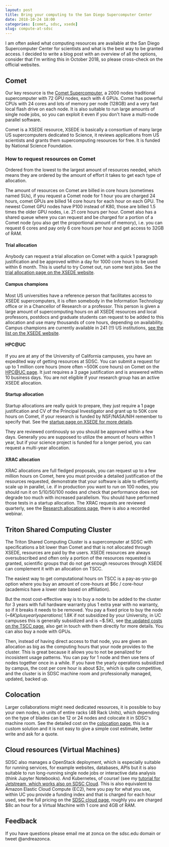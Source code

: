 ```yaml
---
layout: post
title: Bring your computing to the San Diego Supercomputer Center
date: 2018-10-24 18:00
categories: [comet, sdsc, xsede]
slug: compute-at-sdsc
---
```


I am often asked what computing resources are available at the San Diego Supercomputer Center for scientists and what is the best way to be granted access. I decided to write a blog post with an overview of all the options, consider that I'm writing this in October 2018, so please cross-check on the official websites.

## Comet

Our key resource is the [Comet Supercomputer](http://www.sdsc.edu/support/user_guides/comet.html), a 2000 nodes traditional supercomputer with 72 GPU nodes, each with 4 GPUs.
Comet has powerful CPUs with 24 cores and lots of memory per node (128GB) and a very fast local flash drive on each node.
It is also suitable to run large amounts of single node jobs, so you can exploit it even if you don't have a multi-node parallel software.

Comet is a XSEDE resource, XSEDE is basically a consortium of many large US supercomputers dedicated to Science,  it reviews applications from US scientists and grants them supercomputing resources for free. It is funded by National Science Foundation.

### How to request resources on Comet

Ordered from the lowest to the largest amount of resources needed, which means they are ordered by the amount of effort it takes to get each type of allocation.

The amount of resources on Comet are billed in core hours (sometimes named SUs), if you request a Comet node for 1 hour you are charged 24 hours, comet GPUs are billed 14 core hours for each hour on each GPU. The newest Comet GPU nodes have P100 instead of K80, those are billed 1.5 times the older GPU nodes, i.e. 21 core hours per hour.
Comet also has a shared queue where you can request and be charged for a portion of a Comet node (you also get the proportional amount of memory), i.e. you can request 6 cores and pay only 6 core hours per hour and get access to 32GB of RAM.

#### Trial allocation

Anybody can request a trial allocation on Comet with a quick 1 paragraph justification and be approved within a day for 1000 core hours to be used within 6 month. This is useful to try Comet out, run some test jobs. See the [trial allocation page on the XSEDE website](https://portal.xsede.org/allocations/startup#trial).

#### Campus champions

Most US universities have a reference person that facilitates access to XSEDE supercomputers, it is often somebody in the Information Technology office or in a Chancellor of Research or a professor. This person is given a large amount of supercomputing hours on all XSEDE resources and local professors, postdocs and graduate students can request to be added to this allocation and use many thousands of core hours, depending on availability.
Campus champions are currently available in 241 (!!) US institutions, [see the list on the XSEDE website](https://www.xsede.org/web/site/community-engagement/campus-champions/current).

#### HPC@UC

If you are at any of the University of California campuses, you have an expedited way of getting resources at SDSC.
You can submit a request for up to 1 million core hours (more often ~500K core hours) on Comet on the [HPC@UC page](http://www.sdsc.edu/collaborate/hpc_at_uc.html). It just requires a 3 page justification and is answered within 10 business days. You are not eligible if your research group has an active XSEDE allocation.

#### Startup allocation

Startup allocations are really quick to prepare, they just require a 1 page justification and CV of the Principal Investigator and grant up to 50K core hours on Comet, if your research is funded by NSF/NASA/NIH remember to specify that. See the [startup page on XSEDE for more details](https://portal.xsede.org/allocations/startup).

They are reviewed continously so you should be approved within a few days. Generally you are supposed to utilize the amount of hours within 1 year, but if your science project is funded for a longer period, you can request a multi-year allocation.

#### XRAC allocation

XRAC allocations are full fledged proposals, you can request up to a few million hours on Comet, here you must provide a detailed justification of the resources requested, demonstrate that your software is able to efficiently scale up in parallel, i.e. if in production you want to run on 100 nodes, you should run it on 5/10/50/100 nodes and check that performance does not degrade too much with increased parallelism.
You should have performed those tests in a startup allocation.
The XRAC requests are reviewed quarterly, see the [Research allocations page](https://portal.xsede.org/allocations/research), there is also a recorded webinar.

## Triton Shared Computing Cluster

The Triton Shared Computing Cluster is a supercomputer at SDSC with specifications a bit lower than Comet and that is not allocated through XSEDE, resources are paid by the users. XSEDE resources are always oversubscribed and often only a portion of the resources requested is granted, scientific groups that do not get enough resources through XSEDE can complement it with an allocation on TSCC.

The easiest way to get computational hours on TSCC is a pay-as-you-go option where you buy an amount of core-hours at $6c / core-hour (academics have a lower rate based on affiliation).

But the most cost-effective way is to buy a node to be added to the cluster  for 3 years with full hardware warranty plus 1 extra year with no warranty, so if it breaks it needs to be removed.
You pay a fixed price to buy the node (~$6K) plus yearly operations (~$1.8K if not subsidized by your University, in UC campuses this is generally subsidized and is ~$.5K), see [the updated costs on the TSCC page](http://www.sdsc.edu/services/hpc/tscc-purchase.html), also get in touch with them directly for more details.  You can also buy a node with GPUs.

Then, instead of having direct access to that node, you are given an allocation as big as the computing hours that your node provides to the cluster. This is great because it allows you to not be penalized for incosistent usage patterns. You can pay for 1 node and then use tens of nodes together once in a while. If you have the yearly operations subsidized by campus, the cost per core hour is about $2c, which is quite competitive, and the cluster is in SDSC machine room and professionally managed, updated, backed up.

## Colocation

Larger collaborations might need dedicated resources, it is possible to buy your own nodes, in units of entire racks (48 Rack Units), which depending on the type of blades can be 12 or 24 nodes and colocate it in SDSC's machine room. See the detailed cost on the [colocation page](http://www.sdsc.edu/services/it/colocation.html), this is a custom solution and it is not easy to give a simple cost estimate, better write and ask for a quote.

## Cloud resources (Virtual Machines)

SDSC also manages a OpenStack deployment, which is especially suitable for running services, for example websites, databases, APIs but it is also suitable to run long-running single node jobs or interactive data analysis (think Jupyter Notebooks). And Kubernetes, of course! (see my [tutorial for Jetstream, which works also on SDSC Cloud](https://zonca.github.io/2018/09/kubernetes-jetstream-kubespray.html).
This is also equivalent to Amazon Elastic Cloud Compute (EC2), here you pay for what you use, within UC you provide a funding index and that is charged for each hour used, see the full pricing on the [SDSC cloud page](http://www.sdsc.edu/services/it/cloud.html), roughly you are charged $8c an hour for a Virtual Machine with 1 core and 4GB of RAM.

## Feedback

If you have questions please email me at zonca on the sdsc.edu domain or tweet @andreazonca.
